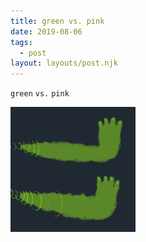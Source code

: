 ```yaml
---
title: green vs. pink
date: 2019-08-06
tags:
  - post
layout: layouts/post.njk
---
```

<code class="language-js">green</code>
<code class="language-css">vs.</code>
<code class="language-html">pink</code>

<a href="/img/greenvspink/greenvspink.png" target="_blank">
<img src="/img/greenvspink/gvp.png" alt="green vs. pink." style="width:200px;height:200px;">
</a>
